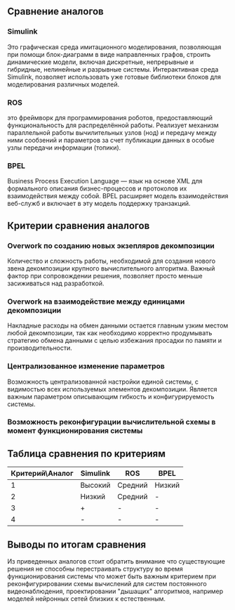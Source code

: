 
## Сравнение аналогов
### Simulink

Это графическая среда имитационного моделирования, позволяющая при помощи блок-диаграмм в виде направленных графов, строить динамические модели, включая дискретные, непрерывные и гибридные, нелинейные и разрывные системы.
Интерактивная среда Simulink, позволяет использовать уже готовые библиотеки блоков для моделирования различных моделей.

### ROS

это фреймворк для программирования роботов, предоставляющий функциональность для распределённой работы. Реализует механизм параллельной работы вычилительных узлов (нод) и передачу между ними сообзений и параметров за счет публикации данных в особые узлы передачи информации (топики).

### BPEL

Business Process Execution Language — язык на основе XML для формального описания бизнес-процессов и протоколов их взаимодействия между собой. BPEL расширяет модель взаимодействия веб-служб и включает в эту модель поддержку транзакций.

## Критерии сравнения аналогов

### Overwork по созданию новых экзепляров декомпозиции

Количество и сложность работы, необходимой для создания нового звена декомпозиции крупного вычислительного алгоритма. Важный фактор при сопровождении решения, позволяет просто меньше засиживаться над разработкой.

### Overwork на взаимодействие между единицами декомпозиции

Накладные расходы на обмен данными остается главным узким местом любой декомпозиции, так как необходимо корректно продумывать стратегию обмена данными с целью избежания просадки по памяти и производительности.

### Централизованное изменение параметров

Возможность централизованной настройки единой системы, с видимостью всех используемых элементов декомпозиции. Является важным параметром описывающим гибкость и конфигурируемость системы.

### Возможность реконфигурации вычислительной схемы в момент функционирования системы

## Таблица сравнения по критериям

Критерий\Аналог | Simulink |   ROS    | BPEL
--------------- | -------- | -------- | --------- 
1               | Высокий  | Средний  | Низкий
2               | Низкий   | Средний  |    -
3               |    +     |    -     |    - 
4               |    -     |    -     |    -

## Выводы по итогам сравнения

Из приведенных аналогов стоит обратить внимание что существующие решения не способны перестраивать структуру во время функционирования системы что может быть важным критерием при реконфигурировании схемы вычислений для систем постоянного видеонаблюдения, проектировании "дышащих" алгоритмов, например моделей нейронных сетей близких к естественным.
